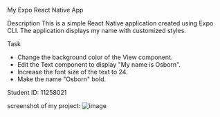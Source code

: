  
My Expo React Native App

Description
This is a simple React Native application created using Expo CLI. The application displays my name with customized styles.


Task
- Change the background color of the View component.
- Edit the Text component to display "My name is Osborn".
- Increase the font size of the text to 24.
- Make the name "Osborn" bold.

Student ID:
11258021

screenshot of my project:
![image](https://github.com/cruz-ramirez/rn-assignment2-ID-11258021/assets/90863541/46544b83-9303-4be2-9da1-41e0079e8175)

